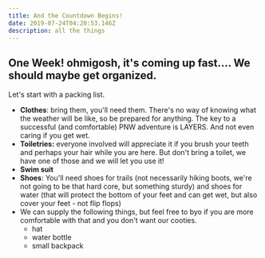 ```yaml
---
title: And the Countdown Begins!
date: 2019-07-24T04:20:53.146Z
description: all the things
---
```

## One Week! ohmigosh, it's coming up fast.... We should maybe get organized.

Let's start with a packing list.

* **Clothes**: bring them, you'll need them. There's no way of knowing what the weather will be like, so be prepared for anything.  The key to a successful (and comfortable) PNW adventure is LAYERS. And not even caring if you get wet. 
* **Toiletries:** everyone involved will appreciate it if you brush your teeth and perhaps your hair while you are here. But don't bring a toilet, we have one of those and we will let you use it!
* **Swim suit**
* **Shoes**: You'll need shoes for trails (not necessarily hiking boots, we're not going to be that hard core, but something sturdy) and shoes for water (that will protect the bottom of your feet and can get wet, but also cover your feet - not flip flops)
* We can supply the following things, but feel free to byo if you are more comfortable with that and you don't want our cooties.
  * hat
  * water bottle
  * small backpack
